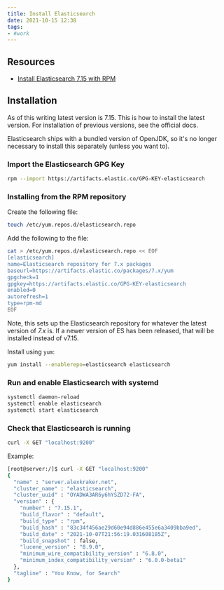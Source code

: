 ```yaml
---
title: Install Elasticsearch
date: 2021-10-15 12:38
tags:
- #work
---
```


## Resources

* [Install Elasticsearch 7.15 with RPM][1]

[1]: https://www.elastic.co/guide/en/elasticsearch/reference/7.15/rpm.html

## Installation

As of this writing latest version is 7.15. This is how to install the latest
version.  For installation of previous versions, see the official docs.

Elasticsearch ships with a bundled version of OpenJDK, so it's no longer
necessary to install this separately (unless you want to).

### Import the Elasticsearch GPG Key

```bash
rpm --import https://artifacts.elastic.co/GPG-KEY-elasticsearch
```

### Installing from the RPM repository

Create the following file:

```bash
touch /etc/yum.repos.d/elasticsearch.repo
```

Add the following to the file:

```bash
cat > /etc/yum.repos.d/elasticsearch.repo << EOF
[elasticsearch]
name=Elasticsearch repository for 7.x packages
baseurl=https://artifacts.elastic.co/packages/7.x/yum
gpgcheck=1
gpgkey=https://artifacts.elastic.co/GPG-KEY-elasticsearch
enabled=0
autorefresh=1
type=rpm-md
EOF
```

Note, this sets up the Elasticsearch repository for whatever the latest version
of _7.x_ is.  If a newer version of ES has been released, that will be
installed instead of v7.15.

Install using `yum`:

```bash
yum install --enablerepo=elasticsearch elasticsearch
```

### Run and enable Elasticsearch with systemd

```bash
systemctl daemon-reload
systemctl enable elasticsearch
systemctl start elasticsearch
```

### Check that Elasticsearch is running

```bash
curl -X GET "localhost:9200"
```

Example:

```bash
[root@server:/]$ curl -X GET "localhost:9200"
{
  "name" : "server.alexkraker.net",
  "cluster_name" : "elasticsearch",
  "cluster_uuid" : "OYADWA3AR6y6hYSZD72-FA",
  "version" : {
    "number" : "7.15.1",
    "build_flavor" : "default",
    "build_type" : "rpm",
    "build_hash" : "83c34f456ae29d60e94d886e455e6a3409bba9ed",
    "build_date" : "2021-10-07T21:56:19.031608185Z",
    "build_snapshot" : false,
    "lucene_version" : "8.9.0",
    "minimum_wire_compatibility_version" : "6.8.0",
    "minimum_index_compatibility_version" : "6.0.0-beta1"
  },
  "tagline" : "You Know, for Search"
}
```


